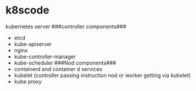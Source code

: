 # k8scode
kubernetes server
###controller components###
- etcd
- kube-apiserver
- nginx
- kube-controller-manager
- kube-scheduler
###Nod components###
- containerd and container d services
- kubelet (controller passing instruction nod or worker getting via kubelet)
- kube proxy
